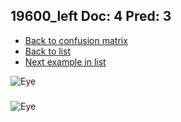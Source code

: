 ## 19600_left Doc: 4 Pred: 3
- [Back to confusion matrix](https://github.com/juliandewit/kaggle_retinopathy/blob/master/matrix.md)
- [Back to list](https://github.com/juliandewit/kaggle_retinopathy/blob/master/lists/43/list.md)
- [Next example in list](https://github.com/juliandewit/kaggle_retinopathy/blob/master/lists/43/19/19961_left.md)

![Eye](https://retinopaty.blob.core.windows.net/size1024/19600_left_4.jpeg)

### 

![Eye]()
